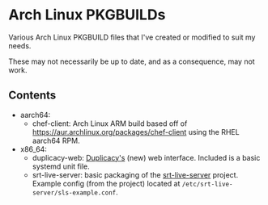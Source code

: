 # Arch Linux PKGBUILDs
Various Arch Linux PKGBUILD files that I've created or modified to suit my needs.

These may not necessarily be up to date, and as a consequence, may not work.

## Contents
 - aarch64:
   - chef-client: Arch Linux ARM build based off of https://aur.archlinux.org/packages/chef-client using the RHEL aarch64 RPM.
 - x86_64:
   - duplicacy-web: [Duplicacy's](https://duplicacy.com/) (new) web interface. Included is a basic systemd unit file.
   - srt-live-server: basic packaging of the [srt-live-server](https://github.com/Edward-Wu/srt-live-server) project. Example config (from the project) located at `/etc/srt-live-server/sls-example.conf`.

